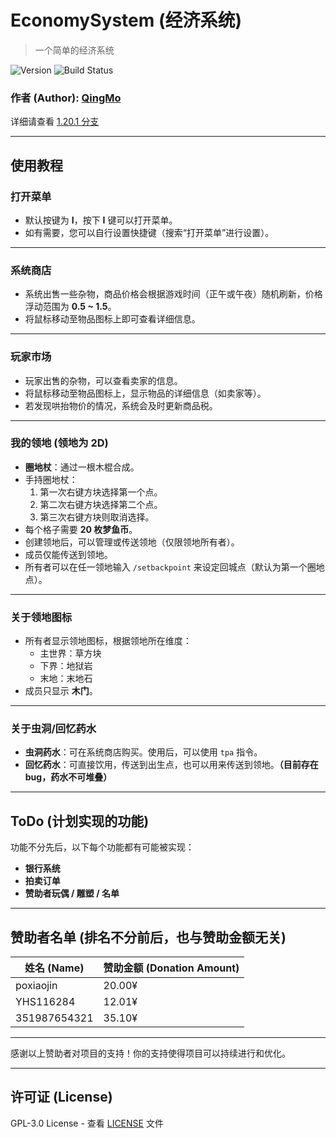 # EconomySystem (经济系统)

> 一个简单的经济系统

![Version](https://img.shields.io/badge/version-v1.1.6-blue)
![Build Status](https://img.shields.io/badge/build-passing-brightgreen)

### 作者 (Author): [QingMo](https://github.com/QingMo)

详细请查看 [1.20.1 分支](https://github.com/QingMo-A/EconomySystem/tree/1.20.1)

---

## 使用教程

### 打开菜单

- 默认按键为 **I**，按下 **I** 键可以打开菜单。
- 如有需要，您可以自行设置快捷键（搜索“打开菜单”进行设置）。

---

### 系统商店

- 系统出售一些杂物，商品价格会根据游戏时间（正午或午夜）随机刷新，价格浮动范围为 **0.5 ~ 1.5**。
- 将鼠标移动至物品图标上即可查看详细信息。

---

### 玩家市场

- 玩家出售的杂物，可以查看卖家的信息。
- 将鼠标移动至物品图标上，显示物品的详细信息（如卖家等）。
- 若发现哄抬物价的情况，系统会及时更新商品税。

---

### 我的领地 (领地为 2D)

- **圈地杖**：通过一根木棍合成。
- 手持圈地杖：
  1. 第一次右键方块选择第一个点。
  2. 第二次右键方块选择第二个点。
  3. 第三次右键方块则取消选择。
- 每个格子需要 **20 枚梦鱼币**。
- 创建领地后，可以管理或传送领地（仅限领地所有者）。
- 成员仅能传送到领地。
- 所有者可以在任一领地输入 `/setbackpoint` 来设定回城点（默认为第一个圈地点）。

---

### 关于领地图标

- 所有者显示领地图标，根据领地所在维度：
  - 主世界：草方块
  - 下界：地狱岩
  - 末地：末地石
- 成员只显示 **木门**。

---

### 关于虫洞/回忆药水

- **虫洞药水**：可在系统商店购买。使用后，可以使用 `tpa` 指令。
- **回忆药水**：可直接饮用，传送到出生点，也可以用来传送到领地。**（目前存在 bug，药水不可堆叠）**
  
---

## ToDo (计划实现的功能)

功能不分先后，以下每个功能都有可能被实现：

- **银行系统**
- **拍卖订单**
- **赞助者玩偶 / 雕塑 / 名单**

---

## 赞助者名单 (排名不分前后，也与赞助金额无关)

| 姓名 (Name)        | 赞助金额 (Donation Amount) |
|--------------------|----------------------------|
| poxiaojin          | 20.00¥                     |
| YHS116284          | 12.01¥                     |
| 351987654321       | 35.10¥                     |

---

感谢以上赞助者对项目的支持！你的支持使得项目可以持续进行和优化。

---

## 许可证 (License)

GPL-3.0 License - 查看 [LICENSE](LICENSE) 文件
